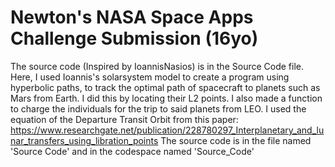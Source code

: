 # Newton's NASA Space Apps Challenge Submission (16yo)
The source code (Inspired by IoannisNasios) is in the Source Code file. Here, I used Ioannis's solarsystem model to create a program using hyperbolic paths, to track the optimal path of spacecraft to planets such as Mars from Earth. I did this by locating their L2 points. I also made a function to charge the individuals for the trip to said planets from LEO. 
I used the equation of the Departure Transit Orbit from this paper: https://www.researchgate.net/publication/228780297_Interplanetary_and_lunar_transfers_using_libration_points
The source code is in the file named 'Source Code' and in the codespace named 'Source_Code'
